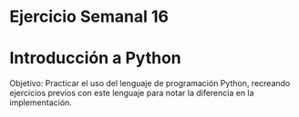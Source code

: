 # Ejercicio Semanal 16
# Introducción a Python
Objetivo:
Practicar el uso del lenguaje de programación Python, recreando ejercicios previos 
con este lenguaje para notar la diferencia en la implementación.
